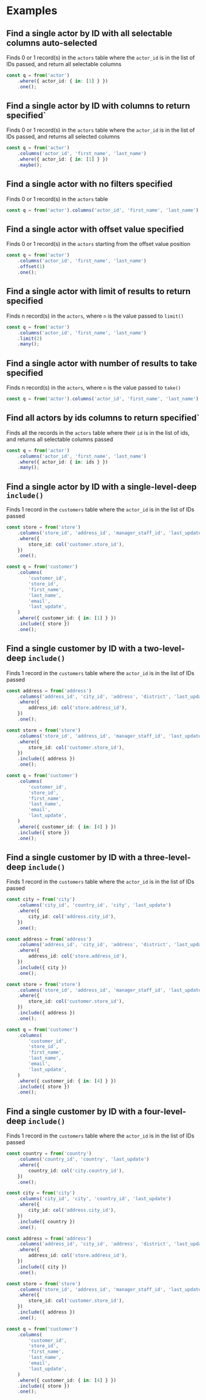 # Examples

## Find a single actor by ID with all selectable columns auto-selected

Finds 0 or 1 record(s) in the `actors` table where the `actor_id` is in the list of IDs passed, and return all selectable columns

```ts
const q = from('actor')
    .where({ actor_id: { in: [1] } })
    .one();
```

## Find a single actor by ID with columns to return specified`

Finds 0 or 1 record(s) in the `actors` table where the `actor_id` is in the list of IDs passed, and returns all selected columns

```ts
const q = from('actor')
    .columns('actor_id', 'first_name', 'last_name')
    .where({ actor_id: { in: [1] } })
    .maybe();
```

## Find a single actor with no filters specified

Finds 0 or 1 record(s) in the `actors` table

```ts
const q = from('actor').columns('actor_id', 'first_name', 'last_name').one();
```

## Find a single actor with offset value specified

Finds 0 or 1 record(s) in the `actors` starting from the offset value position

```ts
const q = from('actor')
    .columns('actor_id', 'first_name', 'last_name')
    .offset(1)
    .one();
```

## Find a single actor with limit of results to return specified

Finds n record(s) in the `actors`, where `n` is the value passed to `limit()`

```ts
const q = from('actor')
    .columns('actor_id', 'first_name', 'last_name')
    .limit(2)
    .many();
```

## Find a single actor with number of results to take specified

Finds n record(s) in the `actors`, where `n` is the value passed to `take()`

```ts
const q = from('actor').columns('actor_id', 'first_name', 'last_name').take(2);
```

## Find all actors by ids columns to return specified`

Finds all the records in the `actors` table where their `id` is in the list of ids, and returns all selectable columns passed

```ts
const q = from('actor')
    .columns('actor_id', 'first_name', 'last_name')
    .where({ actor_id: { in: ids } })
    .many();
```

## Find a single actor by ID with a single-level-deep `include()`

Finds 1 record in the `customers` table where the `actor_id` is in the list of IDs passed

```ts
const store = from('store')
    .columns('store_id', 'address_id', 'manager_staff_id', 'last_update')
    .where({
        store_id: col('customer.store_id'),
    })
    .one();

const q = from('customer')
    .columns(
        'customer_id',
        'store_id',
        'first_name',
        'last_name',
        'email',
        'last_update',
    )
    .where({ customer_id: { in: [1] } })
    .include({ store })
    .one();
```

## Find a single customer by ID with a two-level-deep `include()`

Finds 1 record in the `customers` table where the `actor_id` is in the list of IDs passed

```ts
const address = from('address')
    .columns('address_id', 'city_id', 'address', 'district', 'last_update')
    .where({
        address_id: col('store.address_id'),
    })
    .one();

const store = from('store')
    .columns('store_id', 'address_id', 'manager_staff_id', 'last_update')
    .where({
        store_id: col('customer.store_id'),
    })
    .include({ address })
    .one();

const q = from('customer')
    .columns(
        'customer_id',
        'store_id',
        'first_name',
        'last_name',
        'email',
        'last_update',
    )
    .where({ customer_id: { in: [4] } })
    .include({ store })
    .one();
```

## Find a single customer by ID with a three-level-deep `include()`

Finds 1 record in the `customers` table where the `actor_id` is in the list of IDs passed

```ts
const city = from('city')
    .columns('city_id', 'country_id', 'city', 'last_update')
    .where({
        city_id: col('address.city_id'),
    })
    .one();

const address = from('address')
    .columns('address_id', 'city_id', 'address', 'district', 'last_update')
    .where({
        address_id: col('store.address_id'),
    })
    .include({ city })
    .one();

const store = from('store')
    .columns('store_id', 'address_id', 'manager_staff_id', 'last_update')
    .where({
        store_id: col('customer.store_id'),
    })
    .include({ address })
    .one();

const q = from('customer')
    .columns(
        'customer_id',
        'store_id',
        'first_name',
        'last_name',
        'email',
        'last_update',
    )
    .where({ customer_id: { in: [4] } })
    .include({ store })
    .one();
```

## Find a single customer by ID with a four-level-deep `include()`

Finds 1 record in the `customers` table where the `actor_id` is in the list of IDs passed

```ts
const country = from('country')
    .columns('country_id', 'country', 'last_update')
    .where({
        country_id: col('city.country_id'),
    })
    .one();

const city = from('city')
    .columns('city_id', 'city', 'country_id', 'last_update')
    .where({
        city_id: col('address.city_id'),
    })
    .include({ country })
    .one();

const address = from('address')
    .columns('address_id', 'city_id', 'address', 'district', 'last_update')
    .where({
        address_id: col('store.address_id'),
    })
    .include({ city })
    .one();

const store = from('store')
    .columns('store_id', 'address_id', 'manager_staff_id', 'last_update')
    .where({
        store_id: col('customer.store_id'),
    })
    .include({ address })
    .one();

const q = from('customer')
    .columns(
        'customer_id',
        'store_id',
        'first_name',
        'last_name',
        'email',
        'last_update',
    )
    .where({ customer_id: { in: [4] } })
    .include({ store })
    .one();
```
